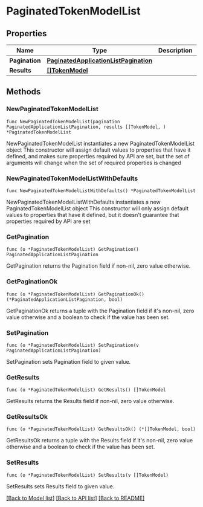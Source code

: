 # PaginatedTokenModelList

## Properties

Name | Type | Description | Notes
------------ | ------------- | ------------- | -------------
**Pagination** | [**PaginatedApplicationListPagination**](PaginatedApplicationListPagination.md) |  | 
**Results** | [**[]TokenModel**](TokenModel.md) |  | 

## Methods

### NewPaginatedTokenModelList

`func NewPaginatedTokenModelList(pagination PaginatedApplicationListPagination, results []TokenModel, ) *PaginatedTokenModelList`

NewPaginatedTokenModelList instantiates a new PaginatedTokenModelList object
This constructor will assign default values to properties that have it defined,
and makes sure properties required by API are set, but the set of arguments
will change when the set of required properties is changed

### NewPaginatedTokenModelListWithDefaults

`func NewPaginatedTokenModelListWithDefaults() *PaginatedTokenModelList`

NewPaginatedTokenModelListWithDefaults instantiates a new PaginatedTokenModelList object
This constructor will only assign default values to properties that have it defined,
but it doesn't guarantee that properties required by API are set

### GetPagination

`func (o *PaginatedTokenModelList) GetPagination() PaginatedApplicationListPagination`

GetPagination returns the Pagination field if non-nil, zero value otherwise.

### GetPaginationOk

`func (o *PaginatedTokenModelList) GetPaginationOk() (*PaginatedApplicationListPagination, bool)`

GetPaginationOk returns a tuple with the Pagination field if it's non-nil, zero value otherwise
and a boolean to check if the value has been set.

### SetPagination

`func (o *PaginatedTokenModelList) SetPagination(v PaginatedApplicationListPagination)`

SetPagination sets Pagination field to given value.


### GetResults

`func (o *PaginatedTokenModelList) GetResults() []TokenModel`

GetResults returns the Results field if non-nil, zero value otherwise.

### GetResultsOk

`func (o *PaginatedTokenModelList) GetResultsOk() (*[]TokenModel, bool)`

GetResultsOk returns a tuple with the Results field if it's non-nil, zero value otherwise
and a boolean to check if the value has been set.

### SetResults

`func (o *PaginatedTokenModelList) SetResults(v []TokenModel)`

SetResults sets Results field to given value.



[[Back to Model list]](../README.md#documentation-for-models) [[Back to API list]](../README.md#documentation-for-api-endpoints) [[Back to README]](../README.md)


